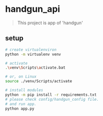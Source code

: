 # handgun_api

> This project is app of 'handgun'

## setup

``` bash
# create virtualenviron
python -m virtualenv venv

# activate
.\venv\Scripts\activate.bat

# or, on Linux
source ./venv/Scripts/activate

# install modules
python -m pip install -r requirements.txt
# please check config/handgun_config file.
# and run app.
python app.py
```